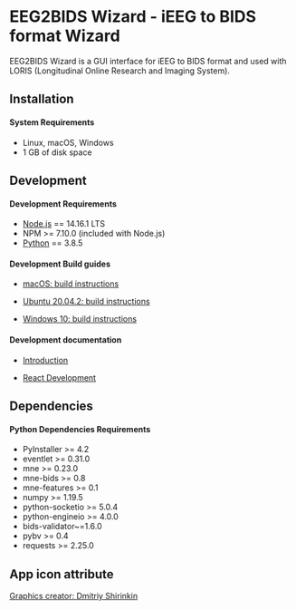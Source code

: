 # EEG2BIDS Wizard - iEEG to BIDS format Wizard

EEG2BIDS Wizard is a GUI interface for iEEG to BIDS format and used with LORIS (Longitudinal Online Research and Imaging System).

## Installation

#### System Requirements

 * Linux, macOS, Windows
 * 1 GB of disk space

## Development

#### Development Requirements

 * [Node.js](https://nodejs.org/en/download/current) == 14.16.1 LTS
 * NPM >= 7.10.0 (included with Node.js)
 * [Python](https://www.python.org/downloads/) == 3.8.5

#### Development Build guides

 * [macOS: build instructions](./wiki/macOS/README.md)

 * [Ubuntu 20.04.2: build instructions](./wiki/ubuntu/README.md)

 * [Windows 10: build instructions](./wiki/windows/README.md)

#### Development documentation

* [Introduction](wiki/dev_notes/README.md)
  
* [React Development](wiki/dev_notes/react/README.md)

## Dependencies

#### Python Dependencies Requirements

 * PyInstaller >= 4.2
 * eventlet >= 0.31.0
 * mne >= 0.23.0
 * mne-bids >= 0.8
 * mne-features >= 0.1
 * numpy >= 1.19.5
 * python-socketio >= 5.0.4
 * python-engineio >= 4.0.0
 * bids-validator~=1.6.0
 * pybv >= 0.4
 * requests >= 2.25.0

## App icon attribute
[Graphics creator: Dmitriy Shirinkin](https://www.iconfinder.com/icons/7066786/night_pumpkin_witch_kitty_horror_halloween_bat_icon)
